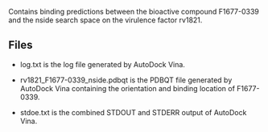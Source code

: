 Contains binding predictions between the bioactive compound F1677-0339 and the nside search space on the virulence factor rv1821.

## Files

- log.txt is the log file generated by AutoDock Vina.

- rv1821_F1677-0339_nside.pdbqt is the PDBQT file generated by AutoDock Vina containing the orientation and binding location of F1677-0339.

- stdoe.txt is the combined STDOUT and STDERR output of AutoDock Vina.

